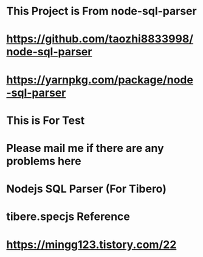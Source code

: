 # This Project is From node-sql-parser
# https://github.com/taozhi8833998/node-sql-parser
# https://yarnpkg.com/package/node-sql-parser

# This is For Test
# Please mail me if there are any problems here
# Nodejs SQL Parser (For Tibero)


# tibere.specjs Reference
# https://mingg123.tistory.com/22